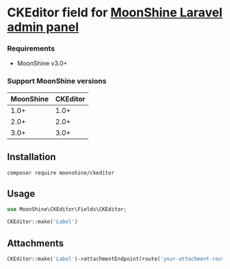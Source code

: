 # CKEditor field for [MoonShine Laravel admin panel](https://moonshine-laravel.com)

### Requirements

- MoonShine v3.0+

### Support MoonShine versions

| MoonShine   | CKEditor |
|-------------|----------|
| 1.0+        | 1.0+     |
| 2.0+        | 2.0+     |
| 3.0+        | 3.0+     |

## Installation
```shell
composer require moonshine/ckeditor
```

## Usage

```php
use MoonShine\CKEditor\Fields\CKEditor;

CKEditor::make('Label')
```

## Attachments

```php
CKEditor::make('Label')->attachmentEndpoint(route('your-attachment-route'))
```
